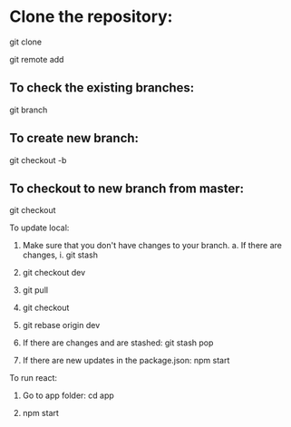 Clone the repository:
=====================

git clone <repo URL>

git remote add <repo URL>

To check the existing branches:
-------------------------------

git branch

To create new branch:
---------------------
git checkout -b <name of branch>

To checkout to new branch from master:
--------------------------------------
git checkout <name of branch>

To update local:

1. Make sure that you don't have changes to your branch.
    a. If there are changes,
        i. git stash
2. git checkout dev

3. git pull

4. git checkout <name of branch>

5. git rebase origin dev

6. If there are changes and are stashed: git stash pop

7. If there are new updates in the package.json: npm start


To run react:

1. Go to app folder: cd app

2. npm start
